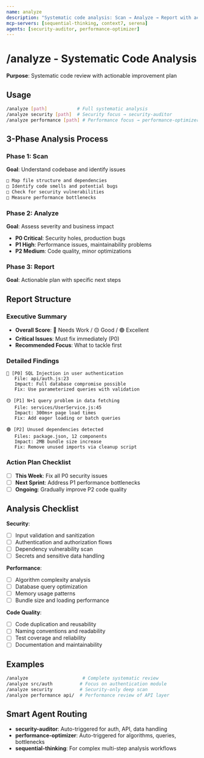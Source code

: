 ```yaml
---
name: analyze
description: "Systematic code analysis: Scan → Analyze → Report with actionable plan"
mcp-servers: [sequential-thinking, context7, serena]
agents: [security-auditor, performance-optimizer]
---
```


# /analyze - Systematic Code Analysis

**Purpose**: Systematic code review with actionable improvement plan

## Usage

```bash
/analyze [path]           # Full systematic analysis
/analyze security [path]  # Security focus → security-auditor
/analyze performance [path] # Performance focus → performance-optimizer
```

## 3-Phase Analysis Process

### Phase 1: Scan
**Goal**: Understand codebase and identify issues
```bash
□ Map file structure and dependencies
□ Identify code smells and potential bugs
□ Check for security vulnerabilities
□ Measure performance bottlenecks
```

### Phase 2: Analyze
**Goal**: Assess severity and business impact
- **P0 Critical**: Security holes, production bugs
- **P1 High**: Performance issues, maintainability problems  
- **P2 Medium**: Code quality, minor optimizations

### Phase 3: Report
**Goal**: Actionable plan with specific next steps

## Report Structure

### Executive Summary
- **Overall Score**: 🔴 Needs Work / 🟡 Good / 🟢 Excellent
- **Critical Issues**: Must fix immediately (P0)
- **Recommended Focus**: What to tackle first

### Detailed Findings
```
🔴 [P0] SQL Injection in user authentication
   File: api/auth.js:23
   Impact: Full database compromise possible
   Fix: Use parameterized queries with validation

🟡 [P1] N+1 query problem in data fetching  
   File: services/UserService.js:45
   Impact: 300ms+ page load times
   Fix: Add eager loading or batch queries

🟢 [P2] Unused dependencies detected
   Files: package.json, 12 components
   Impact: 2MB bundle size increase
   Fix: Remove unused imports via cleanup script
```

### Action Plan Checklist
- [ ] **This Week**: Fix all P0 security issues
- [ ] **Next Sprint**: Address P1 performance bottlenecks
- [ ] **Ongoing**: Gradually improve P2 code quality

## Analysis Checklist

**Security**:
- [ ] Input validation and sanitization
- [ ] Authentication and authorization flows
- [ ] Dependency vulnerability scan
- [ ] Secrets and sensitive data handling

**Performance**:
- [ ] Algorithm complexity analysis
- [ ] Database query optimization
- [ ] Memory usage patterns
- [ ] Bundle size and loading performance

**Code Quality**:
- [ ] Code duplication and reusability
- [ ] Naming conventions and readability
- [ ] Test coverage and reliability
- [ ] Documentation and maintainability

## Examples

```bash
/analyze                    # Complete systematic review
/analyze src/auth          # Focus on authentication module
/analyze security          # Security-only deep scan
/analyze performance api/  # Performance review of API layer
```

## Smart Agent Routing

- **security-auditor**: Auto-triggered for auth, API, data handling
- **performance-optimizer**: Auto-triggered for algorithms, queries, bottlenecks
- **sequential-thinking**: For complex multi-step analysis workflows
